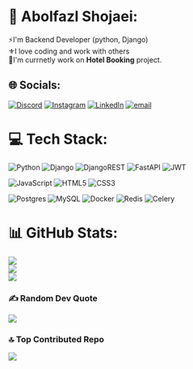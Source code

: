 # 💫 Abolfazl Shojaei:
⚡I'm Backend Developer (python, Django)<br>⚜️I love coding and work with others<br>🚀I'm currnetly work on **Hotel Booking** project.


## 🌐 Socials:
[![Discord](https://img.shields.io/badge/Discord-%237289DA.svg?logo=discord&logoColor=white)](https://discord.gg/abolfazl1338_86536) [![Instagram](https://img.shields.io/badge/Instagram-%23E4405F.svg?logo=Instagram&logoColor=white)](https://instagram.com/https://instagram.com/abolfazl_doject) [![LinkedIn](https://img.shields.io/badge/LinkedIn-%230077B5.svg?logo=linkedin&logoColor=white)](https://www.linkedin.com/in/abolfazl-shojaei-21101b314/) [![email](https://img.shields.io/badge/Email-D14836?logo=gmail&logoColor=white)](mailto:dga51547@gmail.com) 

# 💻 Tech Stack:
![Python](https://img.shields.io/badge/python-3670A0?style=for-the-badge&logo=python&logoColor=ffdd54) ![Django](https://img.shields.io/badge/django-%23092E20.svg?style=for-the-badge&logo=django&logoColor=white) ![DjangoREST](https://img.shields.io/badge/DJANGO-REST-ff1709?style=for-the-badge&logo=django&logoColor=white&color=ff1709&labelColor=gray) ![FastAPI](https://img.shields.io/badge/FastAPI-005571?style=for-the-badge&logo=fastapi) ![JWT](https://img.shields.io/badge/JWT-black?style=for-the-badge&logo=JSON%20web%20tokens)

![JavaScript](https://img.shields.io/badge/javascript-%23323330.svg?style=for-the-badge&logo=javascript&logoColor=%23F7DF1E) ![HTML5](https://img.shields.io/badge/html5-%23E34F26.svg?style=for-the-badge&logo=html5&logoColor=white) ![CSS3](https://img.shields.io/badge/css3-%231572B6.svg?style=for-the-badge&logo=css3&logoColor=white)

![Postgres](https://img.shields.io/badge/postgres-%23316192.svg?style=for-the-badge&logo=postgresql&logoColor=white) ![MySQL](https://img.shields.io/badge/mysql-4479A1.svg?style=for-the-badge&logo=mysql&logoColor=white) ![Docker](https://img.shields.io/badge/docker-%230db7ed.svg?style=for-the-badge&logo=docker&logoColor=white) ![Redis](https://img.shields.io/badge/redis-%23DD0031.svg?style=for-the-badge&logo=redis&logoColor=white) ![Celery](https://img.shields.io/badge/redis-%23DD0031.svg?style=for-the-badge&logo=redis&logoColor=white)
# 📊 GitHub Stats:
![](https://github-readme-stats.vercel.app/api?username=Abolfazlsi&theme=dark&hide_border=false&include_all_commits=true&count_private=true)<br/>
![](https://github-readme-streak-stats.herokuapp.com/?user=Abolfazlsi&theme=dark&hide_border=false)<br/>
![](https://github-readme-stats.vercel.app/api/top-langs/?username=Abolfazlsi&theme=dark&hide_border=false&include_all_commits=true&count_private=true&layout=compact)

### ✍️ Random Dev Quote
![](https://quotes-github-readme.vercel.app/api?type=horizontal&theme=tokyonight)

### 🔝 Top Contributed Repo
![](https://github-contributor-stats.vercel.app/api?username=Abolfazlsi&limit=5&theme=dark&combine_all_yearly_contributions=true)


<!-- Proudly created with GPRM ( https://gprm.itsvg.in ) -->
